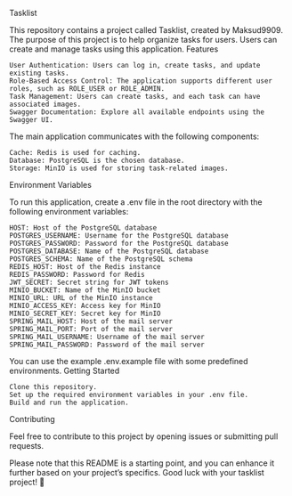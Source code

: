 Tasklist

This repository contains a project called Tasklist, created by Maksud9909. The purpose of this project is to help organize tasks for users. Users can create and manage tasks using this application.
Features

    User Authentication: Users can log in, create tasks, and update existing tasks.
    Role-Based Access Control: The application supports different user roles, such as ROLE_USER or ROLE_ADMIN.
    Task Management: Users can create tasks, and each task can have associated images.
    Swagger Documentation: Explore all available endpoints using the Swagger UI.



The main application communicates with the following components:

    Cache: Redis is used for caching.
    Database: PostgreSQL is the chosen database.
    Storage: MinIO is used for storing task-related images.

Environment Variables

To run this application, create a .env file in the root directory with the following environment variables:

    HOST: Host of the PostgreSQL database
    POSTGRES_USERNAME: Username for the PostgreSQL database
    POSTGRES_PASSWORD: Password for the PostgreSQL database
    POSTGRES_DATABASE: Name of the PostgreSQL database
    POSTGRES_SCHEMA: Name of the PostgreSQL schema
    REDIS_HOST: Host of the Redis instance
    REDIS_PASSWORD: Password for Redis
    JWT_SECRET: Secret string for JWT tokens
    MINIO_BUCKET: Name of the MinIO bucket
    MINIO_URL: URL of the MinIO instance
    MINIO_ACCESS_KEY: Access key for MinIO
    MINIO_SECRET_KEY: Secret key for MinIO
    SPRING_MAIL_HOST: Host of the mail server
    SPRING_MAIL_PORT: Port of the mail server
    SPRING_MAIL_USERNAME: Username of the mail server
    SPRING_MAIL_PASSWORD: Password of the mail server

You can use the example .env.example file with some predefined environments.
Getting Started

    Clone this repository.
    Set up the required environment variables in your .env file.
    Build and run the application.

Contributing

Feel free to contribute to this project by opening issues or submitting pull requests.

Please note that this README is a starting point, and you can enhance it further based on your project’s specifics. Good luck with your tasklist project! 🚀

